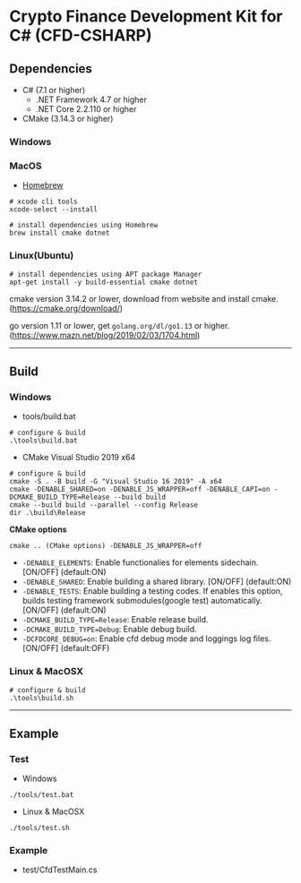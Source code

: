 # Crypto Finance Development Kit for C# (CFD-CSHARP)

<!-- TODO: Write Summary and Overview

## Overview

-->

## Dependencies

- C# (7.1 or higher)
  - .NET Framework 4.7 or higher
  - .NET Core 2.2.110 or higher
- CMake (3.14.3 or higher)

### Windows

### MacOS

- [Homebrew](https://brew.sh/)

```Shell
# xcode cli tools
xcode-select --install

# install dependencies using Homebrew
brew install cmake dotnet
```

### Linux(Ubuntu)

```Shell
# install dependencies using APT package Manager
apt-get install -y build-essential cmake dotnet
```

cmake version 3.14.2 or lower, download from website and install cmake.
(https://cmake.org/download/)

go version 1.11 or lower, get `golang.org/dl/go1.13` or higher.
(https://www.mazn.net/blog/2019/02/03/1704.html)

---

## Build

### Windows

- tools/build.bat
```Cmd
# configure & build
.\tools\build.bat
```

- CMake Visual Studio 2019 x64
```Cmd
# configure & build
cmake -S . -B build -G "Visual Studio 16 2019" -A x64
cmake -DENABLE_SHARED=on -DENABLE_JS_WRAPPER=off -DENABLE_CAPI=on -DCMAKE_BUILD_TYPE=Release --build build
cmake --build build --parallel --config Release
dir .\build\Release
```

**CMake options**

`cmake .. (CMake options) -DENABLE_JS_WRAPPER=off`

- `-DENABLE_ELEMENTS`: Enable functionalies for elements sidechain. [ON/OFF] (default:ON)
- `-DENABLE_SHARED`: Enable building a shared library. [ON/OFF] (default:ON)
- `-DENABLE_TESTS`: Enable building a testing codes. If enables this option, builds testing framework submodules(google test) automatically. [ON/OFF] (default:ON)
- `-DCMAKE_BUILD_TYPE=Release`: Enable release build.
- `-DCMAKE_BUILD_TYPE=Debug`: Enable debug build.
- `-DCFDCORE_DEBUG=on`: Enable cfd debug mode and loggings log files. [ON/OFF] (default:OFF)

### Linux & MacOSX

```Shell
# configure & build
.\tools\build.sh
```

---

## Example

### Test

- Windows
```Cmd
./tools/test.bat
```

- Linux & MacOSX
```Shell
./tools/test.sh
```

### Example

- test/CfdTestMain.cs